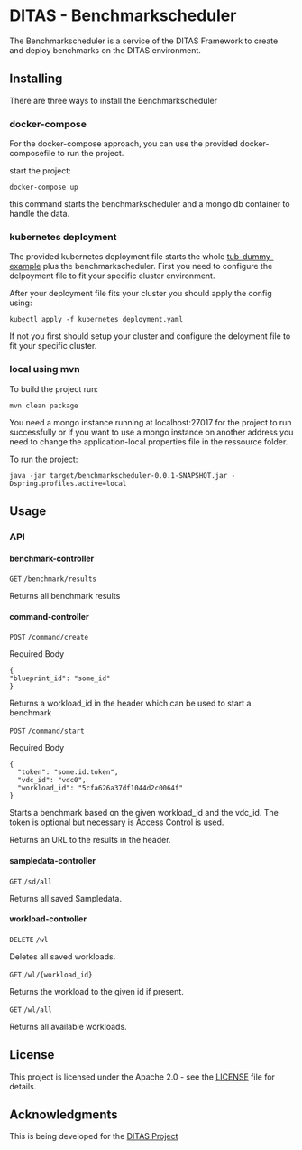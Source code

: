 # DITAS - Benchmarkscheduler 
The Benchmarkscheduler is a service of the DITAS Framework to create and deploy benchmarks on the DITAS environment.
## Installing
There are three ways to install the Benchmarkscheduler
### docker-compose
For the docker-compose approach, you can use the provided docker-composefile to run the project.

start the project:
```
docker-compose up
```
this command starts the benchmarkscheduler and a mongo db container to handle the data.

### kubernetes deployment
The provided kubernetes deployment file starts the whole [tub-dummy-example](https://github.com/DITAS-Project/tub-dummy-example) plus the benchmarkscheduler. 
First you need to configure the delpoyment file to fit your specific cluster environment.

After your deployment file fits your cluster you should apply the config using:
```
kubectl apply -f kubernetes_deployment.yaml
```
If  not you first should setup your cluster and configure the deloyment file to fit your specific cluster.

### local using mvn
To build the project run:
```
mvn clean package
```
You need a mongo instance running at localhost:27017 for the project to run successfully or if you want to 
 use a mongo instance on another address you need to change the application-local.properties file in the ressource folder.


To run the project:
```
java -jar target/benchmarkscheduler-0.0.1-SNAPSHOT.jar -Dspring.profiles.active=local
```

## Usage

### API
#### benchmark-controller
`GET` `/benchmark/results`

Returns all benchmark results

#### command-controller
`POST` `/command/create`

Required Body
```
{
"blueprint_id": "some_id"
}
```
Returns a workload_id in the header which can be used to start a benchmark

`POST` `/command/start`

Required Body

```
{
  "token": "some.id.token",
  "vdc_id": "vdc0",
  "workload_id": "5cfa626a37df1044d2c0064f"
}
```
Starts a benchmark based on the given workload_id and the vdc_id. The token is optional but necessary is Access Control is used.

Returns an URL to the results in the header.

#### sampledata-controller
`GET` `/sd/all`

Returns all saved Sampledata.

#### workload-controller
`DELETE` `/wl`

Deletes all saved workloads.

`GET` `/wl/{workload_id}`

Returns the workload to the given id if present.

`GET` `/wl/all`

Returns all available workloads.

## License

This project is licensed under the Apache 2.0 - see the [LICENSE](LICENSE) file for details.

## Acknowledgments

This is being developed for the [DITAS Project](https://www.ditas-project.eu/)
